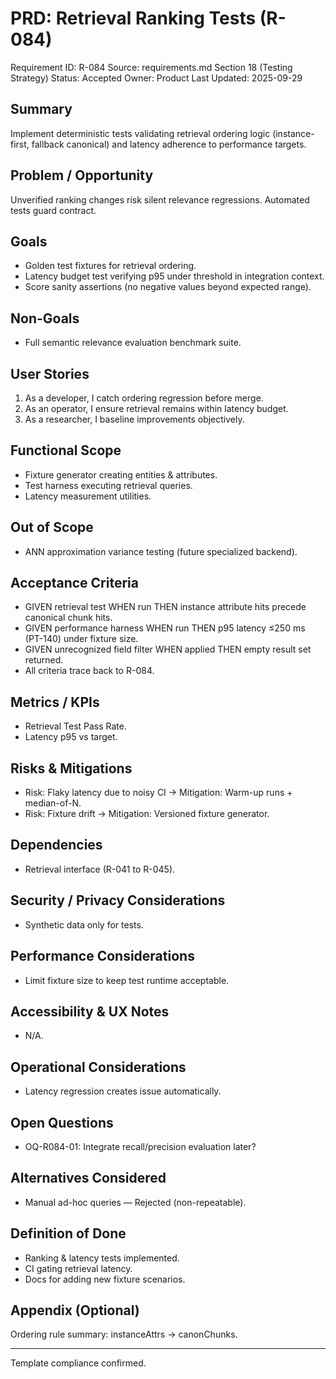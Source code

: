 # PRD: Retrieval Ranking Tests (R-084)

Requirement ID: R-084
Source: requirements.md Section 18 (Testing Strategy)
Status: Accepted
Owner: Product
Last Updated: 2025-09-29

## Summary

Implement deterministic tests validating retrieval ordering logic (instance-first, fallback canonical) and latency adherence to performance targets.

## Problem / Opportunity

Unverified ranking changes risk silent relevance regressions. Automated tests guard contract.

## Goals

- Golden test fixtures for retrieval ordering.
- Latency budget test verifying p95 under threshold in integration context.
- Score sanity assertions (no negative values beyond expected range).

## Non-Goals

- Full semantic relevance evaluation benchmark suite.

## User Stories

1. As a developer, I catch ordering regression before merge.
2. As an operator, I ensure retrieval remains within latency budget.
3. As a researcher, I baseline improvements objectively.

## Functional Scope

- Fixture generator creating entities & attributes.
- Test harness executing retrieval queries.
- Latency measurement utilities.

## Out of Scope

- ANN approximation variance testing (future specialized backend).

## Acceptance Criteria

- GIVEN retrieval test WHEN run THEN instance attribute hits precede canonical chunk hits.
- GIVEN performance harness WHEN run THEN p95 latency ≤250 ms (PT-140) under fixture size.
- GIVEN unrecognized field filter WHEN applied THEN empty result set returned.
- All criteria trace back to R-084.

## Metrics / KPIs

- Retrieval Test Pass Rate.
- Latency p95 vs target.

## Risks & Mitigations

- Risk: Flaky latency due to noisy CI → Mitigation: Warm-up runs + median-of-N.
- Risk: Fixture drift → Mitigation: Versioned fixture generator.

## Dependencies

- Retrieval interface (R-041 to R-045).

## Security / Privacy Considerations

- Synthetic data only for tests.

## Performance Considerations

- Limit fixture size to keep test runtime acceptable.

## Accessibility & UX Notes

- N/A.

## Operational Considerations

- Latency regression creates issue automatically.

## Open Questions

- OQ-R084-01: Integrate recall/precision evaluation later?

## Alternatives Considered

- Manual ad-hoc queries — Rejected (non-repeatable).

## Definition of Done

- Ranking & latency tests implemented.
- CI gating retrieval latency.
- Docs for adding new fixture scenarios.

## Appendix (Optional)

Ordering rule summary: instanceAttrs → canonChunks.

---
Template compliance confirmed.
